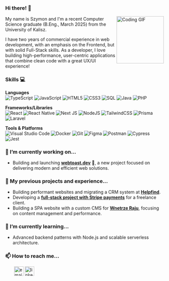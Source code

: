 ### Hi there! 👋
<img align="right" height="150" src="https://media2.giphy.com/media/v1.Y2lkPTc5MGI3NjExcWhyYzZtYzViZGJubHVxY2Jpcm9yM3YwMHVybGZpOHhnd3lwdjRhYSZlcD12MV9pbnRlcm5hbF9naWZfYnlfaWQmY3Q9Zw/f3qJsJ6C3F1X51OwsQ/giphy.gif" alt="Coding GIF" />

My name is Szymon and I'm a recent Computer Science graduate (B.Eng., March 2025) from the University of Kalisz.

I have two years of commercial experience in web development, with an emphasis on the Frontend, but with solid Full-Stack skills. As a developer, I love building high-performance, user-centric applications that combine clean code with a great UX/UI experience!

### Skills 💻
**Languages**&nbsp;&nbsp;&nbsp;&nbsp;&nbsp;&nbsp;&nbsp;&nbsp;&nbsp;&nbsp;&nbsp;&nbsp;&nbsp;&nbsp;&nbsp;&nbsp;&nbsp;&nbsp;&nbsp;&nbsp;&nbsp;&nbsp;&nbsp;&nbsp;
<br />
![TypeScript](https://img.shields.io/badge/typescript-%23007ACC.svg?style=for-the-badge&logo=typescript&logoColor=white)
![JavaScript](https://img.shields.io/badge/javascript-%23323330.svg?style=for-the-badge&logo=javascript&logoColor=%23F7DF1E)
![HTML5](https://img.shields.io/badge/html5-%23E34F26.svg?style=for-the-badge&logo=html5&logoColor=white)
![CSS3](https://img.shields.io/badge/css3-%231572B6.svg?style=for-the-badge&logo=css3&logoColor=white)
![SQL](https://img.shields.io/badge/sql-%23025E8C.svg?style=for-the-badge&logo=postgresql&logoColor=white)
![Java](https://img.shields.io/badge/java-%23ED8B00.svg?style=for-the-badge&logo=openjdk&logoColor=white)
![PHP](https://img.shields.io/badge/php-%23777BB4.svg?style=for-the-badge&logo=php&logoColor=white)

**Frameworks/Libraries**&nbsp;&nbsp;&nbsp;&nbsp;&nbsp;&nbsp;
<br />
![React](https://img.shields.io/badge/react-%2320232a.svg?style=for-the-badge&logo=react&logoColor=%2361DAFB)
![React Native](https://img.shields.io/badge/react_native-%2320232a.svg?style=for-the-badge&logo=react&logoColor=%2361DAFB)
![Next JS](https://img.shields.io/badge/Next-black?style=for-the-badge&logo=next.js&logoColor=white)
![NodeJS](https://img.shields.io/badge/node.js-6DA55F?style=for-the-badge&logo=node.js&logoColor=white)
![TailwindCSS](https://img.shields.io/badge/tailwindcss-%2338B2AC.svg?style=for-the-badge&logo=tailwind-css&logoColor=white)
![Prisma](https://img.shields.io/badge/Prisma-3982CE?style=for-the-badge&logo=Prisma&logoColor=white)
![Laravel](https://img.shields.io/badge/laravel-%23FF2D20.svg?style=for-the-badge&logo=laravel&logoColor=white)

**Tools & Platforms**&nbsp;&nbsp;&nbsp;&nbsp;&nbsp;&nbsp;&nbsp;&nbsp;&nbsp;&nbsp;&nbsp;&nbsp;&nbsp;&nbsp;&nbsp;&nbsp;&nbsp;&nbsp;&nbsp;&nbsp;
<br />
![Visual Studio Code](https://img.shields.io/badge/Visual%20Studio%20Code-0078d7.svg?style=for-the-badge&logo=visual-studio-code&logoColor=white)
![Docker](https://img.shields.io/badge/docker-%230db7ed.svg?style=for-the-badge&logo=docker&logoColor=white)
![Git](https://img.shields.io/badge/git-%23F05033.svg?style=for-the-badge&logo=git&logoColor=white)
![Figma](https://img.shields.io/badge/figma-%23F24E1E.svg?style=for-the-badge&logo=figma&logoColor=white)
![Postman](https://img.shields.io/badge/Postman-FF6C37?style=for-the-badge&logo=postman&logoColor=white)
![Cypress](https://img.shields.io/badge/-cypress-%23E5E5E5?style=for-the-badge&logo=cypress&logoColor=058a5e)
![Jest](https://img.shields.io/badge/-jest-%23C21325?style=for-the-badge&logo=jest&logoColor=white)

### 🔭 I’m currently working on...
* Building and launching **[webtoast.dev](https://webtoast.dev)** 🍞, a new project focused on delivering modern and efficient web solutions.

### 👯 My previous projects and experience...
* Building performant websites and migrating a CRM system at **[Helpfind](https://helpfind.pl)**.
* Developing a **[full-stack project with Stripe payments](https://bnp.global)** for a freelance client.
* Building a SPA website with a custom CMS for **[Wnetrze Raju](https://wnetrze-raju.vercel.app)**, focusing on content management and performance.

### 🌱 I’m currently learning...
* Advanced backend patterns with Node.js and scalable serverless architecture.

### 📫 How to reach me...
&nbsp;&nbsp;&nbsp;&nbsp;&nbsp;&nbsp;
<a href="mailto:szymongrzesiak.work@gmail.com"><img width=30 src="https://img.icons8.com/color/96/000000/gmail.png" alt="email"/></a>
<a href="https://www.linkedin.com/in/szymongrzesiak/"><img width=30 src="https://img.icons8.com/color/96/000000/linkedin.png" alt="linkedin"/></a>
